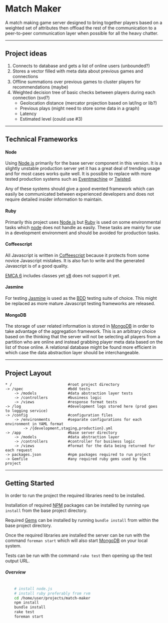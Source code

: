 # Match Maker

A match making game server designed to bring together players based on a weighted set of attributes then offload the rest of the communication to a peer-to-peer communication layer when possible for all the heavy chatter.

---

## Project ideas

1. Connects to database and gets a list of online users (unbounded?)
2. Stores a vector filled with meta data about previous games and connections
3. Offline summations over previous games to cluster players for recommendations (maybe)
4. Weighted decision tree of basic checks between players during each connection (svd?)
	+ Geolocation distance (mercator projection based on lat/lng or lib?)
	+ Previous plays (might need to store some data in a graph)
	+ Latency
	+ Estimated level (could use #3)

---

## Technical Frameworks

#### Node

Using [Node.js][node] primarily for the base server component in this version. It is a slightly unstable production server yet it has a great deal of trending usage and for most cases works quite well. It is possible to replace with more tested production systems such as [Eventmachine][em] or [Twisted][td].

Any of these systems should give a good evented framework which can easily be communicated between experienced developers and does not require detailed insider information to maintain.

#### Ruby

Primarily this project uses [Node.js][node] but [Ruby][ruby] is used on some environmental tasks which [node][node] does not handle as easily. These tasks are mainly for use in a development environment and should be avoided for production tasks.

#### Coffeescript

All Javascript is written in [Coffeescript][cs] because it protects from some novice Javascript mistakes. It is also fun to write and the generated Javascript is of a good quality.

[EMCA 6][emca] includes classes yet [v8][v8] does not support it yet.

#### Jasmine

For testing [Jasmine][jas] is used as the [BDD][bdd] testing suite of choice. This might be replaced as more mature Javascript testing frameworks are released.

#### MongoDB

The storage of user related information is stored in [MongoDB][mon] in order to take advantage of the aggregation framework. This is an arbitrary choice based on the thinking that the server will not be selecting all players from a partition who are online and instead grabbing player meta data based on the list of those online. A relational database might be found more efficient in which case the data abstraction layer should be interchangeable.

---

## Project Layout

	* /							#root project directory
	-> /spec					#bdd tests
		-> /models				#data abstraction layer tests
		-> /controllers			#business logic
		-> /views				#response format tests
	-> /log						#development logs stored here (prod goes to logging service)
	-> /config					#configuration files
		-> /environments		#separate configurations for each environment in YAML format
			-> /{development,staging,production}.yml
	-> /app						#base server directory
		-> /models				#data abstraction layer
		-> /controllers			#controller for business logic
		-> /views				#format for the data being returned for each request
	-> packages.json			#npm packages required to run project
	-> Gemfile					#any required ruby gems used by the project

---

## Getting Started

In order to run the project the required libraries need to be installed.

Installation of required [NPM][npm] packages can be installed by running ```npm install``` from the base project directory.

Required [Gems][gems] can be installed by running ```bundle install``` from within the base project directory.

Once the required libraries are installed the server can be run with the command ```foreman start``` which will also start [MongoDB][mon] on your local system.

Tests can be run with the command ```rake test``` then opening up the test output URL.

##### Overview

```bash

	# install node.js
	# install ruby preferably from rvm
	cd /home/user/projects/match-maker
	npm install
	bundle install
	rake test
	foreman start

```

[gems]: http://gems.org
[node]: http://nodejs.com
[haml]: http://haml.com
[em]: http://eventmachine.com
[td]: http://twisted.com
[cs]: http://coffeescript.org
[emca]: http://emca.org
[v8]: http://v8.com
[jas]: http://jasmine.com
[bdd]: http://bdd.com
[mon]: http://mongo.com
[ruby]: http://ruby.com
[npm]: http://npm.com